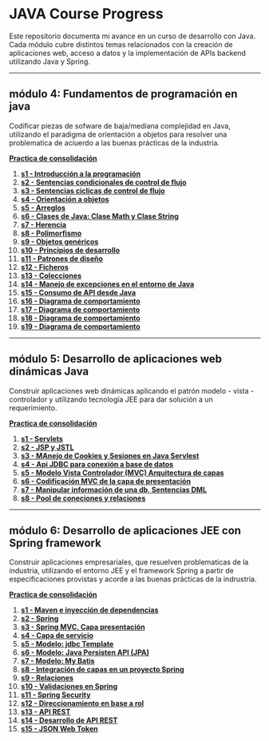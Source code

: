 # JAVA Course Progress

Este repositorio documenta mi avance en un curso de desarrollo con Java. Cada módulo cubre distintos temas relacionados con la creación de aplicaciones web, acceso a datos y la implementación de APIs backend utilizando Java y Spring. 

---

## módulo 4: Fundamentos de programación en java

Codificar piezas de sofware de baja/mediana complejidad en Java, utilizando el paradigma de orientación a objetos para resolver una problematica de aciuerdo a las buenas prácticas de la industria.

**[Practica de consolidación](./m4/consolidacion)**

1. **[s1 - Introducción a la programación](./m4/s1)**
2. **[s2 - Sentencias condicionales de control de flujo](./m4/s2)**
3. **[s3 - Sentencias ciclicas de control de flujo](./m4/s3)**
4. **[s4 - Orientación a objetos](./m4/s4)**
5. **[s5 - Arreglos](./m4/s5)**
6. **[s6 - Clases de Java: Clase Math y Clase String](./m4/s6)**
7. **[s7 - Herencia](./m4/s7)**
8. **[s8 - Polimorfismo](./m4/s8)**
9. **[s9 - Objetos genéricos](./m4/s9)**
10. **[s10 - Principios de desarrollo](./m4/s10)**
11. **[s11 - Patrones de diseño](./m4/s11)**
12. **[s12 - Ficheros](./m4/s12)**
13. **[s13 - Colecciones](./m4/s13)**
14. **[s14 - Manejo de excepciones en el entorno de Java](./m4/s14)**
15. **[s15 - Consumo de API desde Java](./m4/s15)**
16. **[s16 - Diagrama de comportamiento](./m4/s16)**
17. **[s17 - Diagrama de comportamiento](./m4/s17)**
18. **[s18 - Diagrama de comportamiento](./m4/s18)**
19. **[s19 - Diagrama de comportamiento](./m4/s19)**

---

## módulo 5: Desarrollo de aplicaciones web dinámicas Java

Construir aplicaciones web dinámicas aplicando el patrón modelo - vista - controlador y utilizando tecnología JEE para dar solución a un requerimiento.

**[Practica de consolidación](./m5/consolidacion)**

1. **[s1 - Servlets](./m5/s1)**
2. **[s2 - JSP y JSTL](./m5/s2)**
3. **[s3 - MAnejo de Cookies y Sesiones en Java Servlest](./m5/s3)**
4. **[s4 - Api JDBC para conexión a base de datos](./m5/s4)**
5. **[s5 - Modelo Vista Controlador (MVC) Arquitectura de capas](./m5/s5)**
6. **[s6 - Codificación MVC de la capa de presentación](./m5/s6)**
7. **[s7 - Manipular información de una db, Sentencias DML](./m5/s7)**
8. **[s8 - Pool de coneciones y relaciones](./m5/s8)**

---

## módulo 6: Desarrollo de aplicaciones JEE con Spring framework

Construir aplicaciones empresariales, que resuelven problematicas de la industria, utilizando
el entorno JEE y el framework Spring a partir de especificaciones provistas y acorde a las buenas prácticas de la indrustria.

**[Practica de consolidación](./m6/consolidacion)**

1. **[s1 - Maven e inyección de dependencias](./m6/s1)**
2. **[s2 - Spring](./m6/s2)**
3. **[s3 - Spring MVC, Capa presentación](./m6/s3)**
4. **[s4 - Capa de servicio](./m6/s4)**
5. **[s5 - Modelo: jdbc Template](./m6/s5)**
6. **[s6 - Modelo: Java Persisten API (JPA)](./m6/s6)**
7. **[s7 - Modelo: My Batis](./m6/s7)**
8. **[s8 - Integración de capas en un proyecto Spring](./m6/s8)**
9. **[s9 - Relaciones](./m6/s9)**
10. **[s10 - Validaciones en Spring](./m6/s10)**
11. **[s11 - Spring Security](./m6/s11)**
12. **[s12 - Direccionamiento en base a rol](./m6/s12)**
13. **[s13 - API REST](./m6/s13)**
14. **[s14 - Desarrollo de API REST](./m6/s14)**
15. **[s15 - JSON Web Token](./m6/s15)**


